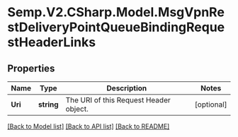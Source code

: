 # Semp.V2.CSharp.Model.MsgVpnRestDeliveryPointQueueBindingRequestHeaderLinks
## Properties

Name | Type | Description | Notes
------------ | ------------- | ------------- | -------------
**Uri** | **string** | The URI of this Request Header object. | [optional] 

[[Back to Model list]](../README.md#documentation-for-models) [[Back to API list]](../README.md#documentation-for-api-endpoints) [[Back to README]](../README.md)

